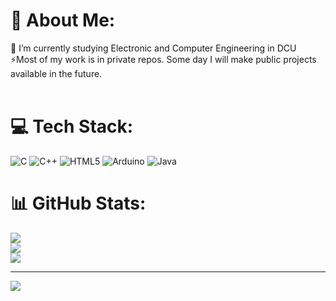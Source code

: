 # 💫 About Me:
🌱 I’m currently studying Electronic and Computer Engineering in DCU<br>⚡Most of my work is in private repos. Some day I will make public projects available in the future.<br><br>


# 💻 Tech Stack:
![C](https://img.shields.io/badge/c-%2300599C.svg?style=for-the-badge&logo=c&logoColor=white)
![C++](https://img.shields.io/badge/c++-%2300599C.svg?style=for-the-badge&logo=c%2B%2B&logoColor=white) 
![HTML5](https://img.shields.io/badge/html5-%23E34F26.svg?style=for-the-badge&logo=html5&logoColor=white) 
![Arduino](https://img.shields.io/badge/-Arduino-00979D?style=for-the-badge&logo=Arduino&logoColor=white) 
![Java](https://img.shields.io/badge/java-%23ED8B00.svg?style=for-the-badge&logo=java&logoColor=white)

# 📊 GitHub Stats:
![](https://github-readme-stats.vercel.app/api?username=Eimpau&theme=dark&hide_border=false&include_all_commits=false&count_private=true)<br/>
![](https://github-readme-streak-stats.herokuapp.com/?user=Eimpau&theme=dark&hide_border=false)<br/>
![](https://github-readme-stats.vercel.app/api/top-langs/?username=Eimpau&theme=dark&hide_border=false&include_all_commits=false&count_private=true&layout=compact)

---
[![](https://visitcount.itsvg.in/api?id=Eimpau&icon=1&color=0)](https://visitcount.itsvg.in)

<!-- Proudly created with GPRM ( https://gprm.itsvg.in ) -->
